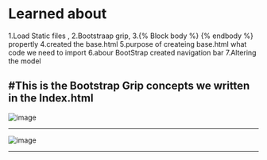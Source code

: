# Learned about 

1.Load Static files ,
2.Bootstraap grip,
3.{% Block body %} {% endbody %} propertly
4.created the base.html
5.purpose of createing base.html what code we need to import
6.abour BootStrap created navigation bar
7.Altering the model


#This is the Bootstrap Grip concepts we written in the Index.html
----------------------------------------------------------------------------------------
![image](https://github.com/user-attachments/assets/cf94a774-2fb8-45c1-bc43-907de01ba213)



--------------------------------------------------------------------------------------------
![image](https://github.com/user-attachments/assets/8609cb22-ae4e-4726-b012-34ff01eeb2d8)



------------------------------------------------------------------------------------------------
